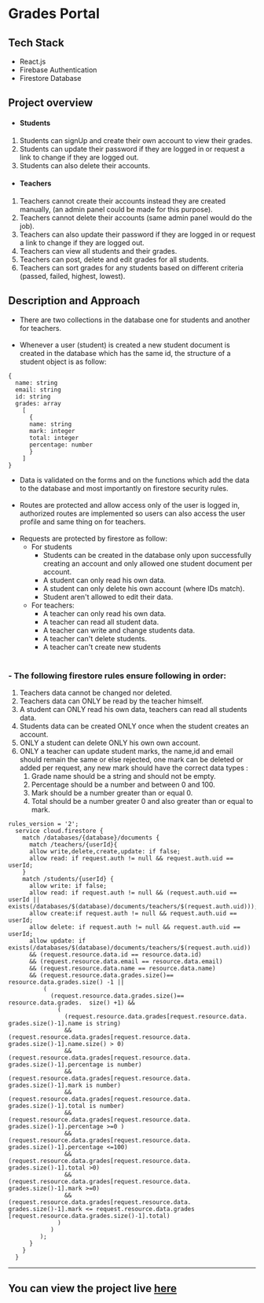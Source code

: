 # Grades Portal  

## Tech Stack
- React.js 
- Firebase Authentication
- Firestore Database

## Project overview

- #### Students 
1. Students can signUp and create their own account to view their grades.
2. Students can update their password if they are logged in or request a link to change if they are logged out.
3. Students can also delete their accounts. 

- #### Teachers
1. Teachers cannot create their accounts instead they are created manually, (an admin panel could be made for this purpose).
2. Teachers cannot delete their accounts (same admin panel would do the job).
3. Teachers can also update their password if they are logged in or request a link to change if they are logged out.
4. Teachers can view all students and their grades.
5. Teachers can post, delete and edit grades for all students.
6. Teachers can sort grades for any students based on different criteria (passed, failed, highest, lowest).

## Description and Approach 

- There are two collections in the database one for students and another for teachers.<br><br>
- Whenever a user (student) is created a new student document is created in the database which has the same id, the structure of a student object is as follow: 
```
{
  name: string
  email: string
  id: string
  grades: array
    [ 
      { 
      name: string
      mark: integer
      total: integer
      percentage: number
      }
    ]
}
  ```
- Data is validated on the forms and on the functions which add the data to the database and most importantly on firestore security rules.<br><br>
- Routes are protected and allow access only of the user is logged in, authorized routes are implemented so users can also access the user profile and same thing on for teachers.<br><br>
- Requests are protected by firestore as follow: 
    * For students
        + Students can be created in the database only upon successfully creating an account and only allowed one student document per account.
        + A student can only read his own data.
        + A student can only delete his own account (where IDs match).
        + Student aren't allowed to edit their data.
    * For teachers:
        + A teacher can only read his own data.
        + A teacher can read all student data.
        + A teacher can write and change students data.
        + A teacher can't delete students.
        + A teacher can't create new students
<br><br>
### - The following firestore rules ensure following in order:
1. Teachers data cannot be changed nor deleted.
2. Teachers data can ONLY be read by the teacher himself.
3. A student can ONLY read his own data, teachers can read all students data.
4. Students data can be created ONLY once when the student creates an account.
5. ONLY a student can delete ONLY his own own account.
6. ONLY a teacher can update student marks, the name,id and email should remain the same or else rejected, one mark can be deleted or added per request, any new mark should have the correct data types :
    1. Grade name should be a string and should not be empty.
    2. Percentage should be a number and between 0 and 100.
    3. Mark should be a number greater than or equal 0.
    4. Total should be a number greater 0 and also greater than or equal to mark.
```
rules_version = '2';
  service cloud.firestore {
    match /databases/{database}/documents {
      match /teachers/{userId}{
      allow write,delete,create,update: if false;
      allow read: if request.auth != null && request.auth.uid == userId;
    }
    match /students/{userId} {
      allow write: if false;
      allow read: if request.auth != null && (request.auth.uid == userId || exists(/databases/$(database)/documents/teachers/$(request.auth.uid)));
      allow create:if request.auth != null && request.auth.uid == userId;
      allow delete: if request.auth != null && request.auth.uid == userId;
      allow update: if exists(/databases/$(database)/documents/teachers/$(request.auth.uid)) 
      && (request.resource.data.id == resource.data.id)
      && (request.resource.data.email == resource.data.email)
      && (request.resource.data.name == resource.data.name)
      && (request.resource.data.grades.size()== resource.data.grades.size() -1 ||
          (
            (request.resource.data.grades.size()== resource.data.grades.  size() +1) &&
              (
                (request.resource.data.grades[request.resource.data.  grades.size()-1].name is string)
                && (request.resource.data.grades[request.resource.data. grades.size()-1].name.size() > 0)
                && (request.resource.data.grades[request.resource.data. grades.size()-1].percentage is number)
                && (request.resource.data.grades[request.resource.data. grades.size()-1].mark is number)
                && (request.resource.data.grades[request.resource.data. grades.size()-1].total is number)
                && (request.resource.data.grades[request.resource.data. grades.size()-1].percentage >=0 )
                && (request.resource.data.grades[request.resource.data. grades.size()-1].percentage <=100)
                && (request.resource.data.grades[request.resource.data. grades.size()-1].total >0)
                && (request.resource.data.grades[request.resource.data. grades.size()-1].mark >=0)
                && (request.resource.data.grades[request.resource.data. grades.size()-1].mark <= request.resource.data.grades  [request.resource.data.grades.size()-1].total)
              )
            )
         );
      }
    }
  }
```

---
## You can view the project live [here](https://zaidrasheed.github.io/grades_portal/)